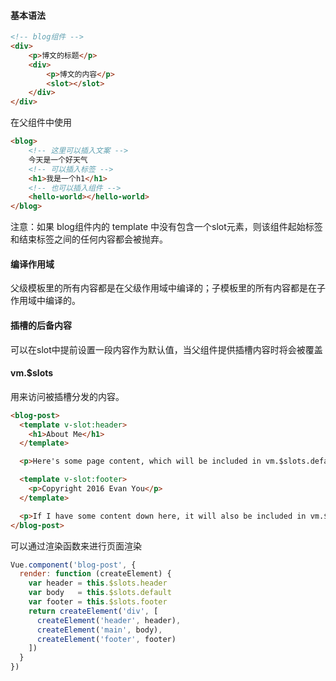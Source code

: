 #### 基本语法
```html
<!-- blog组件 -->
<div>
    <p>博文的标题</p>
    <div>
        <p>博文的内容</p>
        <slot></slot>
    </div>
</div>
```
在父组件中使用
```html
<blog>
    <!-- 这里可以插入文案 -->
    今天是一个好天气
    <!-- 可以插入标签 -->
    <h1>我是一个h1</h1>
    <!-- 也可以插入组件 -->
    <hello-world></hello-world>
</blog>
```

注意：如果 blog组件内的 template 中没有包含一个slot元素，则该组件起始标签和结束标签之间的任何内容都会被抛弃。

#### 编译作用域
父级模板里的所有内容都是在父级作用域中编译的；子模板里的所有内容都是在子作用域中编译的。

#### 插槽的后备内容
可以在slot中提前设置一段内容作为默认值，当父组件提供插槽内容时将会被覆盖

#### vm.$slots
用来访问被插槽分发的内容。
```html
<blog-post>
  <template v-slot:header>
    <h1>About Me</h1>
  </template>

  <p>Here's some page content, which will be included in vm.$slots.default, because it's not inside a named slot.</p>

  <template v-slot:footer>
    <p>Copyright 2016 Evan You</p>
  </template>

  <p>If I have some content down here, it will also be included in vm.$slots.default.</p>.
</blog-post>
```
可以通过渲染函数来进行页面渲染
```js
Vue.component('blog-post', {
  render: function (createElement) {
    var header = this.$slots.header
    var body   = this.$slots.default
    var footer = this.$slots.footer
    return createElement('div', [
      createElement('header', header),
      createElement('main', body),
      createElement('footer', footer)
    ])
  }
})
```